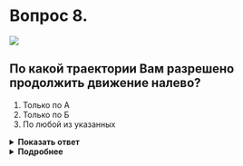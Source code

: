 # Вопрос 8.

![](https://s.drom.ru/i24227/pdd/tickets/2016/1542608555.jpg)

## По какой траектории Вам разрешено продолжить движение налево?

1. Только по А
2. Только по Б
3. По любой из указанных

<details>
<summary><b>Показать ответ</b></summary>
Правильный ответ: 3
</details>
<details>
<summary><b>Подробнее</b></summary>
При повороте налево, проезжая перекрёсток, водитель сам определяет траекторию движения, при этом должно быть выполнено условие: автомобиль при пересечении границы проезжих частей должен находиться на своей стороне дороги. По любой из указанных траекторий можете продолжать движение.
(Пункт 8.6 ПДД)
</details>